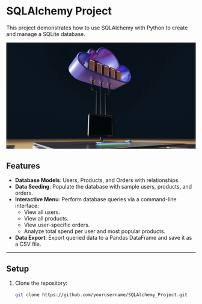 # SQLAlchemy Project

This project demonstrates how to use SQLAlchemy with Python to create and manage a SQLite database.

![Logo](https://github.com/TetianaBovanenko/SQLAlchemy_Project/blob/main/alchemy%20logo.jpg?raw=true)

## Features

- **Database Models**: Users, Products, and Orders with relationships.
- **Data Seeding**: Populate the database with sample users, products, and orders.
- **Interactive Menu**: Perform database queries via a command-line interface:
  - View all users.
  - View all products.
  - View user-specific orders.
  - Analyze total spend per user and most popular products.
- **Data Export**: Export queried data to a Pandas DataFrame and save it as a CSV file.

---

## Setup
1. Clone the repository:
   ```bash
   git clone https://github.com/yourusername/SQLAlchemy_Project.git
